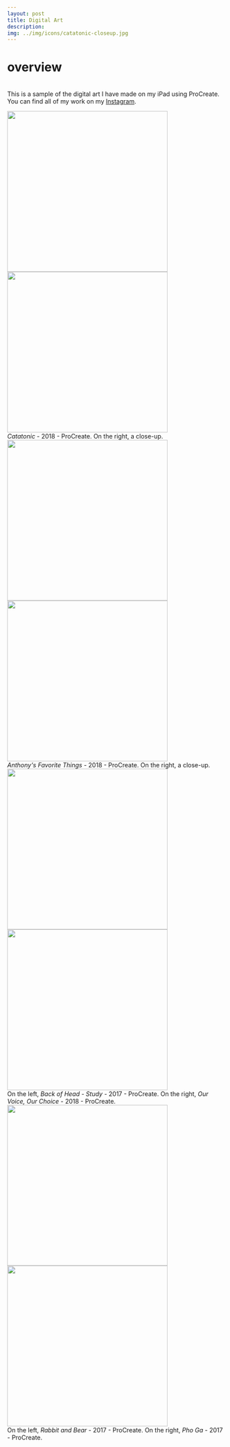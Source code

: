 ```yaml
---
layout: post
title: Digital Art
description: 
img: ../img/icons/catatonic-closeup.jpg
---
```


# overview
<br/> This is a sample of the digital art I have made on my iPad using ProCreate. You can find all of my work on my [Instagram](https://www.instagram.com/trananart). 


<div class="imag_row">
	<img class="col one-alt" style ="height:370px;" src="../../img/digital/catatonic.jpg" alt="" />
	<img class="col one-alt" style ="height:370px;" src="../../img/digital/catatonic-closeup.jpg" alt="" />
</div>
<div class="col three caption">
<i>Catatonic</i> - 2018 - ProCreate. On the right, a close-up. </div>

<div class="imag_row">
	<img class="col one-alt" style ="height:370px;" src="../../img/digital/favoritethings.jpg" alt="" />
	<img class="col one-alt" style ="height:370px;" src="../../img/digital/favoritethings-closeup.jpg" alt="" />
</div>
<div class="col three caption">
<i>Anthony's Favorite Things</i> - 2018 - ProCreate. On the right, a close-up. </div>

<div class="imag_row">
	<img class="col one-alt" style ="height:370px;" src="../../img/digital/backofhead.jpg" alt="" />
	<img class="col one-alt" style ="height:370px;" src="../../img/digital/ourvoiceourchoice.jpg" alt="" />
</div>
<div class="col three caption">
On the left, <i>Back of Head - Study</i> - 2017 - ProCreate. On the right, <i>Our Voice, Our Choice</i> - 2018 - ProCreate. </div>

<div class="imag_row">
	<img class="col one-alt" style ="height:370px;" src="../../img/digital/bearandrabbit.jpg" alt="" />
	<img class="col one-alt" style ="height:370px;" src="../../img/digital/pho.jpg" alt="" />
</div>
<div class="col three caption">
On the left, <i>Rabbit and Bear</i> - 2017 - ProCreate. On the right, <i>Pho Ga</i> - 2017 - ProCreate. </div>
